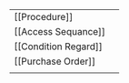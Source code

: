 
|                      |     |
| -------------------- | --- |
| [[Procedure]]        |     |
| [[Access Sequance]]  |     |
| [[Condition Regard]] |     |
| [[Purchase Order]]   |     |
|                      |     |
